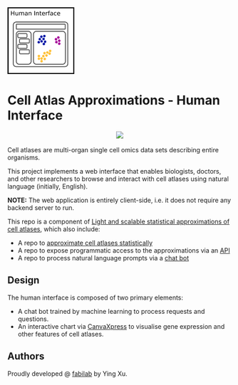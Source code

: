 <img src="https://raw.githubusercontent.com/fabilab/cell_atlas_approximations/main/figures/figure_HI.png" width="150" height="150">

# Cell Atlas Approximations - Human Interface

<p align="center">
  <a href="https://www.youtube.com/watch?v=dpX5lGmDUVs&list=PLg5L12XyDFdxLOqmpwB2nsZS_kzt7CnkR&index=1"><img width="300" src="https://img.youtube.com/vi/dpX5lGmDUVs/0.jpg"></a>
</p>

Cell atlases are multi-organ single cell omics data sets describing entire organisms.

This project implements a web interface that enables biologists, doctors, and other researchers to browse and interact with cell atlases using natural language (initially, English).

**NOTE:** The web application is entirely client-side, i.e. it does not require any backend server to run.

This repo is a component of [Light and scalable statistical approximations of cell atlases](https://chanzuckerberg.com/science/programs-resources/single-cell-biology/data-insights/light-and-scalable-statistical-approximations-of-cell-atlases/), which also include:

- A repo to [approximate cell atlases statistically](https://github.com/fabilab/cell_atlas_approximations_compression)
- A repo to expose programmatic access to the approximations via an [API](https://github.com/fabilab/cell_atlas_approximations_API)
- A repo to process natural language prompts via a [chat bot](https://github.com/fabilab/cell_atlas_approximations_NLP)

## Design
The human interface is composed of two primary elements:
- A chat bot trained by machine learning to process requests and questions.
- An interactive chart via [CanvaXpress](https://canvasxpress.org/index.html) to visualise gene expression and other features of cell atlases.

## Authors
Proudly developed @ [fabilab](https://fabilab.org) by Ying Xu.
